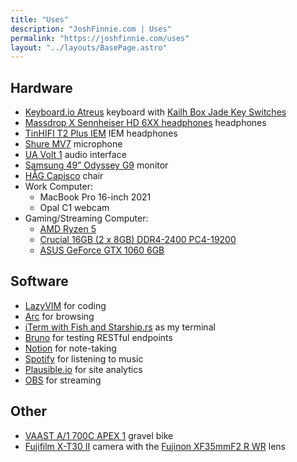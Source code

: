 ```yaml
---
title: "Uses"
description: "JoshFinnie.com | Uses"
permalink: "https://joshfinnie.com/uses"
layout: "../layouts/BasePage.astro"
---
```


## Hardware

- [Keyboard.io Atreus](https://shop.keyboard.io/products/keyboardio-atreus) keyboard with [Kailh Box Jade Key Switches](https://amzn.to/3NOInj2)
- [Massdrop X Sennheiser HD 6XX headphones](https://drop.com/buy/massdrop-sennheiser-hd6xx?utm_source=linkshare&referer=BH8DEX) headphones
- [TinHIFI T2 Plus IEM](https://amzn.to/3EYgRyt) IEM headphones
- [Shure MV7](https://amzn.to/3Mh2Iwl) microphone
- [UA Volt 1](https://amzn.to/3FM3MIz) audio interface
- [Samsung 49” Odyssey G9](https://amzn.to/3GE1mvh) monitor
- [HÅG Capisco](https://amzn.to/3IAmR0H) chair
- Work Computer:
  - MacBook Pro 16-inch 2021
  - Opal C1 webcam
- Gaming/Streaming Computer:
  - [AMD Ryzen 5](https://amzn.to/3MiihUv)
  - [Crucial 16GB (2 x 8GB) DDR4-2400 PC4-19200](https://amzn.to/3TmWkYN)
  - [ASUS GeForce GTX 1060 6GB](https://amzn.to/3StWTQu)

## Software

- [LazyVIM](https://www.lazyvim.org/) for coding
- [Arc](https://arc.net/) for browsing
- [iTerm with Fish and Starship.rs](/blog/moving-from-oh-my-zsh-to-starship-and-fish-shell) as my terminal
- [Bruno](https://www.usebruno.com/) for testing RESTful endpoints
- [Notion](https://www.notion.so/) for note-taking
- [Spotify](https://www.spotify.com) for listening to music
- [Plausible.io](https://plausible.io/) for site analytics
- [OBS](https://obsproject.com/) for streaming

## Other

- [VAAST A/1 700C APEX 1](https://www.vaastbikes.com/bikemodels/a1/) gravel bike
- [Fujifilm X-T30 II](https://amzn.to/3XuX68E) camera with the [Fujinon XF35mmF2 R WR](https://amzn.to/3CMZTAy) lens
